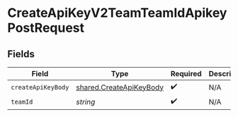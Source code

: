 # CreateApiKeyV2TeamTeamIdApikeyPostRequest


## Fields

| Field                                                                     | Type                                                                      | Required                                                                  | Description                                                               |
| ------------------------------------------------------------------------- | ------------------------------------------------------------------------- | ------------------------------------------------------------------------- | ------------------------------------------------------------------------- |
| `createApiKeyBody`                                                        | [shared.CreateApiKeyBody](../../../sdk/models/shared/createapikeybody.md) | :heavy_check_mark:                                                        | N/A                                                                       |
| `teamId`                                                                  | *string*                                                                  | :heavy_check_mark:                                                        | N/A                                                                       |